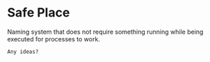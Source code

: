 # Safe Place

Naming system that does not require something running while being executed for processes to work.

`Any ideas?`

